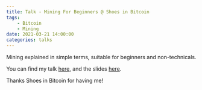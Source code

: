 ```yaml
---
title: Talk - Mining For Beginners @ Shoes in Bitcoin
tags:
    - Bitcoin
    - Mining
date: 2021-03-21 14:00:00
categories: talks
---
```


Mining explained in simple terms, suitable for beginners and non-technicals.

You can find my talk [here](https://www.youtube.com/watch?v=5faiV4xq4fY), and the slides [here](https://slides.com/danielabrozzoni/mining-for-beginners).

Thanks Shoes in Bitcoin for having me!

<!--more-->
